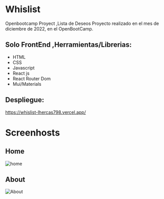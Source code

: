 # Whislist
Openbootcamp Proyect ,Lista de Deseos
Proyecto  realizado en el mes de diciembre de 2022, en el OpenBootCamp.
## Solo FrontEnd ,Herramientas/Librerias: 
- HTML
- CSS
- Javascript
- React js
- React Router Dom
- Mui/Materials

## Despliegue:
https://whislist-lhercas798.vercel.app/

# Screenhosts
## Home
![home](https://user-images.githubusercontent.com/59142978/207706392-3d0386cf-1f9a-49fe-8594-0988e50b1bf4.png)
## About
![About](https://user-images.githubusercontent.com/59142978/207706722-32ba25c1-9344-4c9a-a018-3d7e941a78bf.png)


